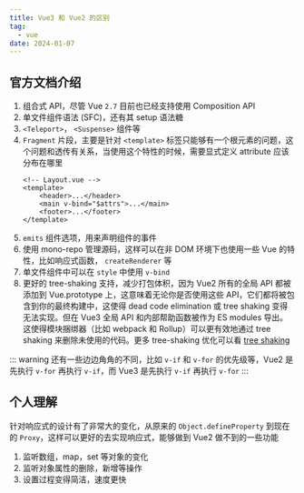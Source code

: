 ```yaml
---
title: Vue3 和 Vue2 的区别
tag:
  - vue
date: 2024-01-07
---
```


## 官方文档介绍

1. 组合式 API，尽管 Vue `2.7` 目前也已经支持使用 Composition API
1. 单文件组件语法 (SFC)，还有其 setup 语法糖
1. `<Teleport>`， `<Suspense>` 组件等
1. `Fragment` 片段，主要是针对 `<template>` 标签只能够有一个根元素的问题，这个问题和透传有关系，当使用这个特性的时候，需要显式定义 attribute 应该分布在哪里
   ```vue
   <!-- Layout.vue -->
   <template>
       <header>...</header>
       <main v-bind="$attrs">...</main>
       <footer>...</footer>
   </template>

   ```
1. `emits` 组件选项，用来声明组件的事件
1. 使用 mono-repo 管理源码，这样可以在非 DOM 环境下也使用一些 Vue 的特性，比如响应式函数， `createRenderer` 等
1. 单文件组件中可以在 `style` 中使用 `v-bind`
1. 更好的 tree-shaking 支持，减少打包体积，因为 Vue2 所有的全局 API 都被添加到 Vue.prototype 上，这意味着无论你是否使用这些 API，它们都将被包含到你的最终构建中，这使得 dead code elimination 或 tree shaking 变得无法实现。但在 Vue3 全局 API 和内部帮助函数被作为 ES modules 导出。这使得模块捆绑器（比如 webpack 和 Rollup）可以更有效地通过 tree shaking 来删除未使用的代码。更多 tree-shaking 优化可以看 [tree shaking](../build_tools/treeshaking.md)

::: warning
还有一些边边角角的不同，比如 `v-if` 和 `v-for` 的优先级等，Vue2 是先执行 `v-for` 再执行 `v-if`，而 Vue3 是先执行 `v-if` 再执行 `v-for`
:::

## 个人理解

针对响应式的设计有了非常大的变化，从原来的 `Object.defineProperty` 到现在的 `Proxy`，这样可以更好的去实现响应式，能够做到 Vue2 做不到的一些功能

1. 监听数组，map，set 等对象的变化
1. 监听对象属性的删除，新增等操作
1. 设置过程变得简洁，速度更快
